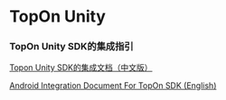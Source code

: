 # TopOn Unity

<h3>TopOn Unity SDK的集成指引</h3>

[Topon Unity SDK的集成文档（中文版）](doc/TopOn-Unity3D集成指南.md)<br>

[Android Integration Document For TopOn SDK (English)](en/TopOn-Unity3D-Integration.md)<br>
